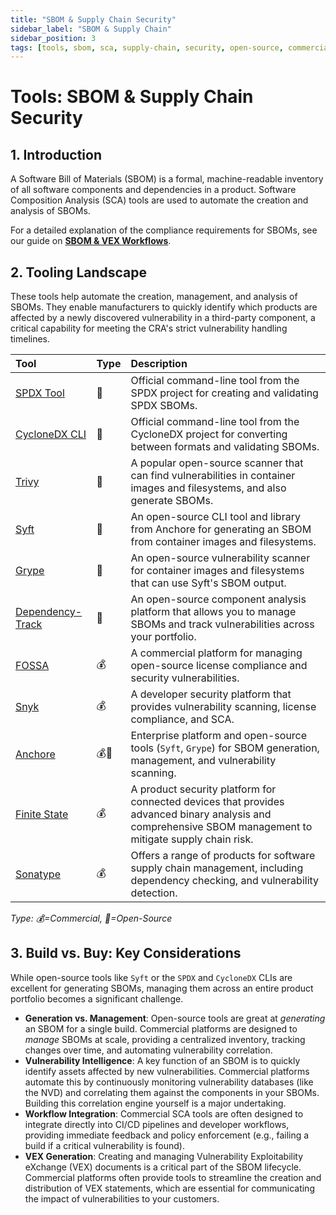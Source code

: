 ```yaml
---
title: "SBOM & Supply Chain Security"
sidebar_label: "SBOM & Supply Chain"
sidebar_position: 3
tags: [tools, sbom, sca, supply-chain, security, open-source, commercial]
---
```

# Tools: SBOM & Supply Chain Security

## 1. Introduction

A Software Bill of Materials (SBOM) is a formal, machine-readable inventory of all software components and dependencies in a product. Software Composition Analysis (SCA) tools are used to automate the creation and analysis of SBOMs.

For a detailed explanation of the compliance requirements for SBOMs, see our guide on **[SBOM & VEX Workflows](../implementation/build-phase/sbom-vex.md)**.

## 2. Tooling Landscape

These tools help automate the creation, management, and analysis of SBOMs. They enable manufacturers to quickly identify which products are affected by a newly discovered vulnerability in a third-party component, a critical capability for meeting the CRA's strict vulnerability handling timelines.

| Tool | Type | Description |
| :--- | :--- | :--- |
| [SPDX Tool](https://tools.spdx.org/app/) | 🐙 | Official command-line tool from the SPDX project for creating and validating SPDX SBOMs. |
| [CycloneDX CLI](https://github.com/CycloneDX/cyclonedx-cli) | 🐙 | Official command-line tool from the CycloneDX project for converting between formats and validating SBOMs. |
| [Trivy](https://github.com/aquasecurity/trivy) | 🐙 | A popular open-source scanner that can find vulnerabilities in container images and filesystems, and also generate SBOMs. |
| [Syft](https://github.com/anchore/syft) | 🐙 | An open-source CLI tool and library from Anchore for generating an SBOM from container images and filesystems. |
| [Grype](https://github.com/anchore/grype) | 🐙 | An open-source vulnerability scanner for container images and filesystems that can use Syft's SBOM output. |
| [Dependency-Track](https://dependencytrack.org/) | 🐙 | An open-source component analysis platform that allows you to manage SBOMs and track vulnerabilities across your portfolio. |
| [FOSSA](https://fossa.com/) | 💰 | A commercial platform for managing open-source license compliance and security vulnerabilities. |
| [Snyk](https://snyk.io/) | 💰 | A developer security platform that provides vulnerability scanning, license compliance, and SCA. |
| [Anchore](https://anchore.com/) | 💰🐙 | Enterprise platform and open-source tools (`Syft`, `Grype`) for SBOM generation, management, and vulnerability scanning. |
| [Finite State](https://finitestate.io/) | 💰 | A product security platform for connected devices that provides advanced binary analysis and comprehensive SBOM management to mitigate supply chain risk. |
| [Sonatype](https://www.sonatype.com/) | 💰 | Offers a range of products for software supply chain management, including dependency checking, and vulnerability detection. |

<!-- vale off -->
*Type: 💰=Commercial, 🐙=Open-Source*
<!-- vale on -->

## 3. Build vs. Buy: Key Considerations

While open-source tools like `Syft` or the `SPDX` and `CycloneDX` CLIs are excellent for generating SBOMs, managing them across an entire product portfolio becomes a significant challenge.

-   **Generation vs. Management**: Open-source tools are great at *generating* an SBOM for a single build. Commercial platforms are designed to *manage* SBOMs at scale, providing a centralized inventory, tracking changes over time, and automating vulnerability correlation.
-   **Vulnerability Intelligence**: A key function of an SBOM is to quickly identify assets affected by new vulnerabilities. Commercial platforms automate this by continuously monitoring vulnerability databases (like the NVD) and correlating them against the components in your SBOMs. Building this correlation engine yourself is a major undertaking.
-   **Workflow Integration**: Commercial SCA tools are often designed to integrate directly into CI/CD pipelines and developer workflows, providing immediate feedback and policy enforcement (e.g., failing a build if a critical vulnerability is found).
-   **VEX Generation**: Creating and managing Vulnerability Exploitability eXchange (VEX) documents is a critical part of the SBOM lifecycle. Commercial platforms often provide tools to streamline the creation and distribution of VEX statements, which are essential for communicating the impact of vulnerabilities to your customers.
